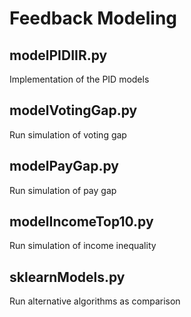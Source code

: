 # Feedback Modeling
## modelPIDIIR.py
Implementation of the PID models

## modelVotingGap.py
Run simulation of voting gap

## modelPayGap.py
Run simulation of pay gap

## modelIncomeTop10.py
Run simulation of income inequality

## sklearnModels.py
Run alternative algorithms as comparison